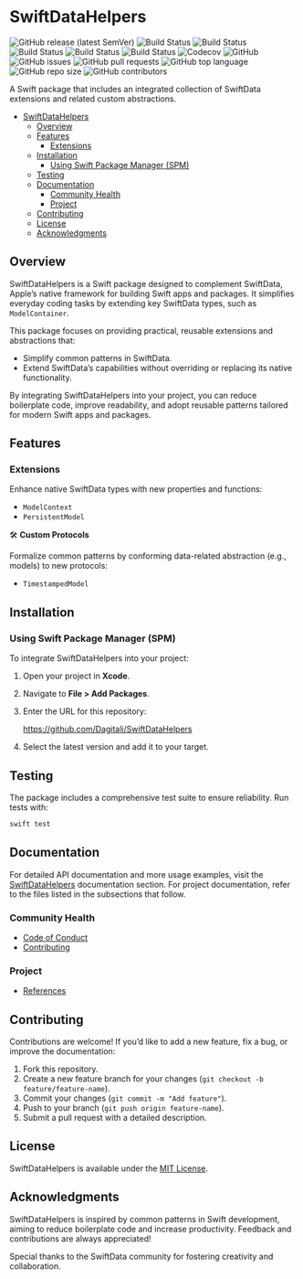# SwiftDataHelpers

![GitHub release (latest SemVer)](https://img.shields.io/github/v/release/Dagitali/SwiftDataHelpers?sort=semver)
![Build Status](https://github.com/Dagitali/SwiftDataHelpers/actions/workflows/lint.yml/badge.svg)
![Build Status](https://github.com/Dagitali/SwiftDataHelpers/actions/workflows/test.yml/badge.svg)
![Build Status](https://github.com/Dagitali/SwiftDataHelpers/actions/workflows/release.yml/badge.svg)
![Build Status](https://github.com/Dagitali/SwiftDataHelpers/actions/workflows/document.yml/badge.svg)
![Build Status](https://github.com/Dagitali/SwiftDataHelpers/actions/workflows/publish.yml/badge.svg)
![Codecov](https://codecov.io/gh/Dagitali/SwiftDataHelpers/branch/main/graph/badge.svg)
![GitHub](https://img.shields.io/github/license/Dagitali/SwiftDataHelpers)
![GitHub issues](https://img.shields.io/github/issues/Dagitali/SwiftDataHelpers)
![GitHub pull requests](https://img.shields.io/github/issues-pr/Dagitali/SwiftDataHelpers)
![GitHub top language](https://img.shields.io/github/languages/top/Dagitali/SwiftDataHelpers)
![GitHub repo size](https://img.shields.io/github/repo-size/Dagitali/SwiftDataHelpers)
![GitHub contributors](https://img.shields.io/github/contributors/Dagitali/SwiftDataHelpers)

A Swift package that includes an integrated collection of SwiftData extensions and related custom
abstractions.

- [SwiftDataHelpers](#swiftdatahelpers)
  - [Overview](#overview)
  - [Features](#features)
    - [Extensions](#extensions)
  - [Installation](#installation)
    - [Using Swift Package Manager (SPM)](#using-swift-package-manager-spm)
  - [Testing](#testing)
  - [Documentation](#documentation)
    - [Community Health](#community-health)
    - [Project](#project)
  - [Contributing](#contributing)
  - [License](#license)
  - [Acknowledgments](#acknowledgments)

## Overview

SwiftDataHelpers is a Swift package designed to complement SwiftData, Apple’s native framework for
building Swift apps and packages.  It simplifies everyday coding tasks by extending key SwiftData
types, such as `ModelContainer`.

This package focuses on providing practical, reusable extensions and abstractions that:

- Simplify common patterns in SwiftData.
- Extend SwiftData’s capabilities without overriding or replacing its native functionality.

By integrating SwiftDataHelpers into your project, you can reduce boilerplate code, improve
readability, and adopt reusable patterns tailored for modern Swift apps and packages.

## Features

### Extensions

Enhance native SwiftData types with new properties and functions:

- `ModelContext`
- `PersistentModel`

🛠 **Custom Protocols**

Formalize common patterns by conforming data-related abstraction (e.g., models) to new protocols:

- `TimestampedModel`

## Installation

### Using Swift Package Manager (SPM)

To integrate SwiftDataHelpers into your project:

1. Open your project in **Xcode**.
2. Navigate to **File > Add Packages**.
3. Enter the URL for this repository:

   <https://github.com/Dagitali/SwiftDataHelpers>

4. Select the latest version and add it to your target.

## Testing

The package includes a comprehensive test suite to ensure reliability.  Run tests with:

```bash
swift test
```

## Documentation

For detailed API documentation and more usage examples, visit the [SwiftDataHelpers][docs]
documentation section.  For project documentation, refer to the files listed in the subsections that
follow.

### Community Health

- [Code of Conduct](CODE_OF_CONDUCT.md)
- [Contributing](CONTRIBUTING.md)

### Project

- [References](REFERENCES.md)

## Contributing

Contributions are welcome!  If you’d like to add a new feature, fix a bug, or improve the
documentation:

1. Fork this repository.
2. Create a new feature branch for your changes (`git checkout -b feature/feature-name`).
3. Commit your changes (`git commit -m "Add feature"`).
4. Push to your branch (`git push origin feature-name`).
5. Submit a pull request with a detailed description.

## License

SwiftDataHelpers is available under the [MIT License](LICENSE).

## Acknowledgments

SwiftDataHelpers is inspired by common patterns in Swift development, aiming to reduce boilerplate
code and increase productivity.  Feedback and contributions are always appreciated!

Special thanks to the SwiftData community for fostering creativity and collaboration.

[docs]: https://dagitali.github.io/SwiftDataHelpers/documentation/swiftdatahelpers/
